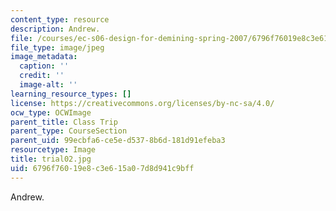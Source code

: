 ```yaml
---
content_type: resource
description: Andrew.
file: /courses/ec-s06-design-for-demining-spring-2007/6796f76019e8c3e615a07d8d941c9bff_trial02.jpg
file_type: image/jpeg
image_metadata:
  caption: ''
  credit: ''
  image-alt: ''
learning_resource_types: []
license: https://creativecommons.org/licenses/by-nc-sa/4.0/
ocw_type: OCWImage
parent_title: Class Trip
parent_type: CourseSection
parent_uid: 99ecbfa6-ce5e-d537-8b6d-181d91efeba3
resourcetype: Image
title: trial02.jpg
uid: 6796f760-19e8-c3e6-15a0-7d8d941c9bff
---
```

Andrew.